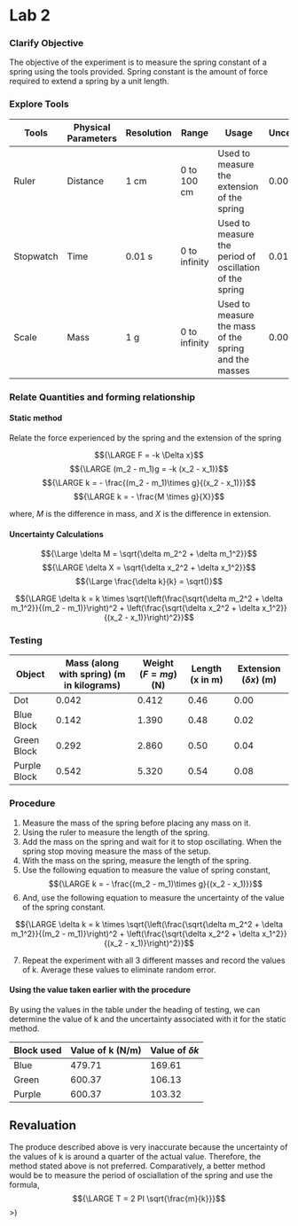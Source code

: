 # Lab 2

### Clarify Objective

The objective of the experiment is to measure the spring constant of a spring using the tools provided. Spring constant is the amount of force required to extend a spring by a unit length.

### Explore Tools

| Tools     | Physical Parameters | Resolution | Range         | Usage                                                   | Uncertainty |
| --------- | ------------------- | ---------- | ------------- | ------------------------------------------------------- | ----------- |
| Ruler     | Distance            | 1 cm       | 0 to 100 cm   | Used to measure the extension of the spring             | 0.005 m      |
| Stopwatch | Time                | 0.01 s     | 0 to infinity | Used to measure the period of oscillation of the spring | 0.01 s      |
| Scale     | Mass                | 1 g        | 0 to infinity | Used to measure the mass of the spring and the masses   | 0.00001 kg      |

### Relate Quantities and forming relationship

#### Static method

Relate the force experienced by the spring and the extension of the spring

$${\LARGE F = -k \Delta x}$$
$${\LARGE (m_2 - m_1)g = -k (x_2 - x_1)}$$
$${\LARGE k = - \frac{(m_2 - m_1)\times g}{(x_2 - x_1)}}$$
$${\LARGE k = - \frac{M \times g}{X}}$$

where, *M* is the difference in mass, and
*X* is the difference in extension.

#### Uncertainty Calculations

$${\Large \delta M = \sqrt{\delta m_2^2 + \delta m_1^2}}$$
$${\LARGE \delta X = \sqrt{\delta x_2^2 + \delta x_1^2}}$$
$${\Large \frac{\delta k}{k} = \sqrt()}$$


$${\LARGE \delta k =  k \times \sqrt{\left(\frac{\sqrt{\delta m_2^2 + \delta m_1^2}}{(m_2 - m_1)}\right)^2 + \left(\frac{\sqrt{\delta x_2^2 + \delta x_1^2}}{(x_2 - x_1)}\right)^2}}$$


### Testing

| Object       | Mass (along with spring) (m in kilograms) | Weight (${F = mg}$) (N) | Length  (x in m) | Extension (${\delta x}$) (m) |
| ------------ | ----------------------------------------- | ----------------------- | ---------------- | ---------------------------- |
| Dot          | 0.042                                     | 0.412                   | 0.46             | 0.00                         |
| Blue Block   | 0.142                                     | 1.390                   | 0.48             | 0.02                         |
| Green Block  | 0.292                                     | 2.860                   | 0.50             | 0.04                         |
| Purple Block | 0.542                                     | 5.320                   | 0.54             | 0.08                         |

### Procedure

1. Measure the mass of the spring before placing any mass on it.
2. Using the ruler to measure the length of the spring.
3. Add the mass on the spring and wait for it to stop oscillating. When the spring stop moving measure the mass of the setup.
4. With the mass on the spring, measure the length of the spring.
5. Use the following equation to measure the value of spring constant,
$${\LARGE k = - \frac{(m_2 - m_1)\times g}{(x_2 - x_1)}}$$
6. And, use the following equation to measure the uncertainty of the value of the spring constant.

$${\LARGE \delta k =  k \times \sqrt{\left(\frac{\sqrt{\delta m_2^2 + \delta m_1^2}}{(m_2 - m_1)}\right)^2 + \left(\frac{\sqrt{\delta x_2^2 + \delta x_1^2}}{(x_2 - x_1)}\right)^2}}$$

7. Repeat the experiment with all 3 different masses and record the values of k. Average these values to eliminate random error.

#### Using the value taken earlier with the procedure

By using the values in the table under the heading of testing, we can determine the value of k and the uncertainty associated with it for the static method.

| Block used | Value of k (N/m) | Value of ${\delta k}$ |
| ---------- | ---------------- | --------------------- |
| Blue       | 479.71           | 169.61                |
| Green      | 600.37           | 106.13                |
| Purple     | 600.37           | 103.32                |

## Revaluation

The produce described above is very inaccurate because the uncertainty of the values of k is around a quarter of the actual value. Therefore, the method stated above is not preferred. Comparatively, a better method would be to measure the period of osciallation of the spring and use the formula,
$${\LARGE T = 2 PI \sqrt{\frac{m}{k}}}$$>)